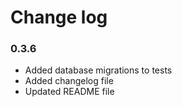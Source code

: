 # Change log

### 0.3.6

 - Added database migrations to tests
 - Added changelog file
 - Updated README file
